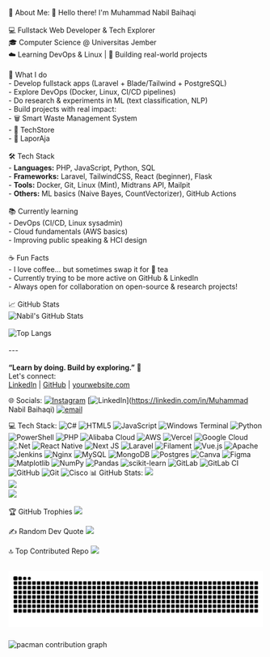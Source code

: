 💫 About Me:
👋 Hello there! I'm Muhammad Nabil Baihaqi<br><br>💻 Fullstack Web Developer & Tech Explorer  <br>🎓 Computer Science @ Universitas Jember  <br>☁️ Learning DevOps & Linux | 🚀 Building real-world projects<br><br>🚀 What I do<br>- Develop fullstack apps (Laravel + Blade/Tailwind + PostgreSQL)<br>- Explore DevOps (Docker, Linux, CI/CD pipelines)<br>- Do research & experiments in ML (text classification, NLP)<br>- Build projects with real impact: <br>  - 🗑️ Smart Waste Management System<br>  - 🛒 TechStore<br>  - 📝 LaporAja<br><br>🛠️ Tech Stack<br>- **Languages:** PHP, JavaScript, Python, SQL<br>- **Frameworks:** Laravel, TailwindCSS, React (beginner), Flask<br>- **Tools:** Docker, Git, Linux (Mint), Midtrans API, Mailpit<br>- **Others:** ML basics (Naive Bayes, CountVectorizer), GitHub Actions<br><br>📚 Currently learning<br>- DevOps (CI/CD, Linux sysadmin)<br>- Cloud fundamentals (AWS basics)<br>- Improving public speaking & HCI design<br><br>☕ Fun Facts<br>- I love coffee... but sometimes swap it for 🍵 tea<br>- Currently trying to be more active on GitHub & LinkedIn<br>- Always open for collaboration on open-source & research projects!<br><br>📈 GitHub Stats<br>![Nabil's GitHub Stats](https://github-readme-stats.vercel.app/api?username=NabilB04&show_icons=true&theme=radical)<br><br>![Top Langs](https://github-readme-stats.vercel.app/api/top-langs/?username=NabilB04&layout=compact&theme=radical)<br><br>---<br><br>**“Learn by doing. Build by exploring.”** 🚀  <br>Let's connect:  <br>[LinkedIn](https://linkedin.com/in/yourprofile) | [GitHub](https://github.com/NabilB04) | [yourwebsite.com](https://yourwebsite.com)<br>


🌐 Socials:
[![Instagram](https://img.shields.io/badge/Instagram-%23E4405F.svg?logo=Instagram&logoColor=white)](https://instagram.com/@nabilhaqii) [![LinkedIn](https://img.shields.io/badge/LinkedIn-%230077B5.svg?logo=linkedin&logoColor=white)](https://linkedin.com/in/Muhammad Nabil Baihaqi) [![email](https://img.shields.io/badge/Email-D14836?logo=gmail&logoColor=white)](mailto:nabilbaihaqi004@gmail.com) 

💻 Tech Stack:
![C#](https://img.shields.io/badge/c%23-%23239120.svg?style=for-the-badge&logo=csharp&logoColor=white) ![HTML5](https://img.shields.io/badge/html5-%23E34F26.svg?style=for-the-badge&logo=html5&logoColor=white) ![JavaScript](https://img.shields.io/badge/javascript-%23323330.svg?style=for-the-badge&logo=javascript&logoColor=%23F7DF1E) ![Windows Terminal](https://img.shields.io/badge/Windows%20Terminal-%234D4D4D.svg?style=for-the-badge&logo=windows-terminal&logoColor=white) ![Python](https://img.shields.io/badge/python-3670A0?style=for-the-badge&logo=python&logoColor=ffdd54) ![PowerShell](https://img.shields.io/badge/PowerShell-%235391FE.svg?style=for-the-badge&logo=powershell&logoColor=white) ![PHP](https://img.shields.io/badge/php-%23777BB4.svg?style=for-the-badge&logo=php&logoColor=white) ![Alibaba Cloud](https://img.shields.io/badge/AlibabaCloud-%23FF6701.svg?style=for-the-badge&logo=alibabacloud&logoColor=white) ![AWS](https://img.shields.io/badge/AWS-%23FF9900.svg?style=for-the-badge&logo=amazon-aws&logoColor=white) ![Vercel](https://img.shields.io/badge/vercel-%23000000.svg?style=for-the-badge&logo=vercel&logoColor=white) ![Google Cloud](https://img.shields.io/badge/GoogleCloud-%234285F4.svg?style=for-the-badge&logo=google-cloud&logoColor=white) ![.Net](https://img.shields.io/badge/.NET-5C2D91?style=for-the-badge&logo=.net&logoColor=white) ![React Native](https://img.shields.io/badge/react_native-%2320232a.svg?style=for-the-badge&logo=react&logoColor=%2361DAFB) ![Next JS](https://img.shields.io/badge/Next-black?style=for-the-badge&logo=next.js&logoColor=white) ![Laravel](https://img.shields.io/badge/laravel-%23FF2D20.svg?style=for-the-badge&logo=laravel&logoColor=white) ![Filament](https://img.shields.io/badge/Filament-FFAA00?style=for-the-badge&logoColor=%23000000) ![Vue.js](https://img.shields.io/badge/vue.js-%2335495e.svg?style=for-the-badge&logo=vuedotjs&logoColor=%234FC08D) ![Apache](https://img.shields.io/badge/apache-%23D42029.svg?style=for-the-badge&logo=apache&logoColor=white) ![Jenkins](https://img.shields.io/badge/jenkins-%232C5263.svg?style=for-the-badge&logo=jenkins&logoColor=white) ![Nginx](https://img.shields.io/badge/nginx-%23009639.svg?style=for-the-badge&logo=nginx&logoColor=white) ![MySQL](https://img.shields.io/badge/mysql-4479A1.svg?style=for-the-badge&logo=mysql&logoColor=white) ![MongoDB](https://img.shields.io/badge/MongoDB-%234ea94b.svg?style=for-the-badge&logo=mongodb&logoColor=white) ![Postgres](https://img.shields.io/badge/postgres-%23316192.svg?style=for-the-badge&logo=postgresql&logoColor=white) ![Canva](https://img.shields.io/badge/Canva-%2300C4CC.svg?style=for-the-badge&logo=Canva&logoColor=white) ![Figma](https://img.shields.io/badge/figma-%23F24E1E.svg?style=for-the-badge&logo=figma&logoColor=white) ![Matplotlib](https://img.shields.io/badge/Matplotlib-%23ffffff.svg?style=for-the-badge&logo=Matplotlib&logoColor=black) ![NumPy](https://img.shields.io/badge/numpy-%23013243.svg?style=for-the-badge&logo=numpy&logoColor=white) ![Pandas](https://img.shields.io/badge/pandas-%23150458.svg?style=for-the-badge&logo=pandas&logoColor=white) ![scikit-learn](https://img.shields.io/badge/scikit--learn-%23F7931E.svg?style=for-the-badge&logo=scikit-learn&logoColor=white) ![GitLab](https://img.shields.io/badge/gitlab-%23181717.svg?style=for-the-badge&logo=gitlab&logoColor=white) ![GitLab CI](https://img.shields.io/badge/gitlab%20CI-%23181717.svg?style=for-the-badge&logo=gitlab&logoColor=white) ![GitHub](https://img.shields.io/badge/github-%23121011.svg?style=for-the-badge&logo=github&logoColor=white) ![Git](https://img.shields.io/badge/git-%23F05033.svg?style=for-the-badge&logo=git&logoColor=white) ![Cisco](https://img.shields.io/badge/cisco-%23049fd9.svg?style=for-the-badge&logo=cisco&logoColor=black)
📊 GitHub Stats:
![](https://github-readme-stats.vercel.app/api?username=NabilB04&theme=dark&hide_border=false&include_all_commits=true&count_private=false)<br/>
![](https://nirzak-streak-stats.vercel.app/?user=NabilB04&theme=dark&hide_border=false)<br/>
![](https://github-readme-stats.vercel.app/api/top-langs/?username=NabilB04&theme=dark&hide_border=false&include_all_commits=true&count_private=false&layout=compact)

🏆 GitHub Trophies
![](https://github-profile-trophy.vercel.app/?username=NabilB04&theme=radical&no-frame=false&no-bg=false&margin-w=4)

✍️ Random Dev Quote
![](https://quotes-github-readme.vercel.app/api?type=horizontal&theme=dark)

🔝 Top Contributed Repo
![](https://github-contributor-stats.vercel.app/api?username=NabilB04&limit=5&theme=dark&combine_all_yearly_contributions=true)


<!-- Proudly created with GPRM ( https://gprm.itsvg.in ) -->
<br clear="both">

<img src="https://raw.githubusercontent.com/NabilB04/NabilB04/output/snake.svg" alt="Snake animation" />

###

<picture>
  <source media="(prefers-color-scheme: dark)" srcset="https://raw.githubusercontent.com/NabilB04/NabilB04/output/pacman-contribution-graph-dark.svg">
  <source media="(prefers-color-scheme: light)" srcset="https://raw.githubusercontent.com/NabilB04/NabilB04/output/pacman-contribution-graph.svg">
  <img alt="pacman contribution graph" src="https://raw.githubusercontent.com/NabilB04/NabilB04/output/pacman-contribution-graph.svg">
</picture>

###
